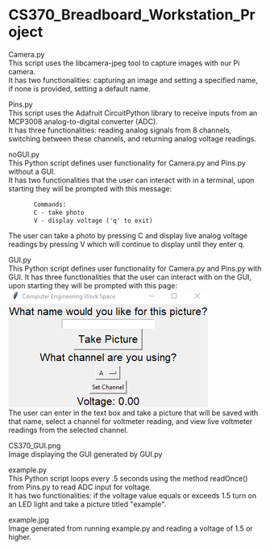 # CS370_Breadboard_Workstation_Project
Camera.py  
 This script uses the libcamera-jpeg tool to capture images with our Pi camera.   
 It has two functionalities: capturing an image and setting a specified name, if none is provided, setting a default name.  
  
Pins.py  
 This script uses the Adafruit CircuitPython library to receive inputs from an MCP3008 analog-to-digital converter (ADC).   
 It has three functionalities: reading analog signals from 8 channels, switching between these channels, and returning analog voltage readings.  
   
noGUI.py  
 This Python script defines user functionality for Camera.py and Pins.py without a GUI.  
 It has two functionalities that the user can interact with in a terminal, upon starting they will be prompted with this message:  
   
           Commands:  
           C - take photo  
           V - display voltage ('q' to exit)  
             
 The user can take a photo by pressing C and display live analog voltage readings by pressing V which will continue to display until they enter q.  

GUI.py  
This Python script defines user functionality for Camera.py and Pins.py with  GUI. 
It has three functionalities that the user can interact with on the GUI, upon starting they will be prompted with this page:  
 ![alt text](CS370TP_GUI.png)  
The user can enter in the text box and take a picture that will be saved with that name, select a channel for voltmeter reading, and view live voltmeter readings from the selected channel.  
  
CS370_GUI.png  
 Image displaying the GUI generated by GUI.py  
   
example.py  
 This Python script loops every .5 seconds using the method readOnce() from Pins.py to read ADC input for voltage.   
 It has two functionalities: if the voltage value equals or exceeds 1.5 turn on an LED light and take a picture titled "example".  
   
example.jpg  
 Image generated from running example.py and reading a voltage of 1.5 or higher.   

